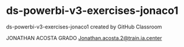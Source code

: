 # ds-powerbi-v3-exercises-jonaco1
ds-powerbi-v3-exercises-jonaco1 created by GitHub Classroom


JONATHAN ACOSTA GRADO
Jonathan.acosta.2@train.ia.center

